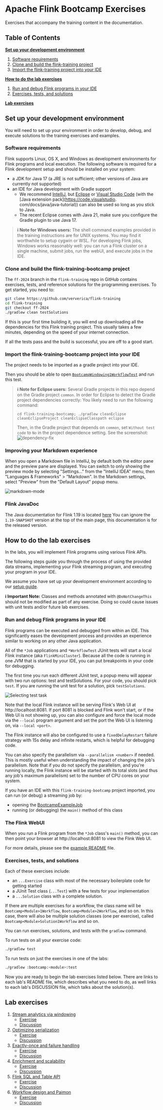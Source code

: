# Apache Flink Bootcamp Exercises

Exercises that accompany the training content in the documentation.

## Table of Contents

[**Set up your development environment**](#set-up-your-development-environment)

1. [Software requirements](#software-requirements)
1. [Clone and build the flink-training project](#clone-and-build-the-flink-training-bootcamp-project)
1. [Import the flink-training project into your IDE](#import-the-flink-training-bootcamp-project-into-your-ide)

[**How to do the lab exercises**](#how-to-do-the-lab-exercises)

1. [Run and debug Flink programs in your IDE](#run-and-debug-flink-programs-in-your-ide)
1. [Exercises, tests, and solutions](#exercises-tests-and-solutions)

[**Lab exercises**](#lab-exercises)

## Set up your development environment

You will need to set up your environment in order to develop, debug, and execute solutions to 
the training exercises and examples.

### Software requirements

Flink supports Linux, OS X, and Windows as development environments for Flink programs and 
local execution. The following software is required for a Flink development setup and should 
be installed on your system:

- a JDK for Java 17 (a JRE is not sufficient; other versions of Java are currently not supported)
- an IDE for Java development with Gradle support
  - We recommend [IntelliJ](https://www.jetbrains.com/idea/), but [Eclipse](https://www.eclipse.org/downloads/) or 
    [Visual Studio Code](https://code.visualstudio.com/) (with the [Java extension pack](https://code.visualstudio.
    com/docs/java/java-tutorial)) can also be used so long as you stick to Java. 
  - The recent Eclipse comes with Java 21, make sure you configure the Gradle plugin to use Java 17.

> **:information_source: Note for Windows users:** The shell command examples provided in the training instructions are for UNIX systems.
> You may find it worthwhile to setup cygwin or WSL. For developing Flink jobs, Windows works reasonably well: you can run a Flink cluster on a single machine, submit jobs, run the webUI, and execute jobs in the IDE.

### Clone and build the flink-training-bootcamp project

The `ff-2024` branch in the `flink-training` repo in GitHub contains exercises, tests, and reference solutions for 
the programming exercises. To get started, you need to:

```bash
git clone https://github.com/ververica/flink-training
cd flink-training
git checkout ff-2024
./gradlew clean testSolutions
```

If this is your first time building it, you will end up downloading all the dependencies for this Flink training
project. This usually takes a few minutes, depending on the speed of your internet connection.

If all the tests pass and the build is successful, you are off to a good start.

### Import the flink-training-bootcamp project into your IDE

The project needs to be imported as a gradle project into your IDE.

Then you should be able to open [`BootcampWindowing1WorkflowTest`](bootcamp/windowing/src/test/java/com/ververica/flink/training/exercises/BootcampWindowing1WorkflowTest.java) 
and run this test.

> **:information_source: Note for Eclipse users:** Several Gradle projects in this repo 
> depend on the Gradle project `common`. In order for Eclipse to detect the Gradle project dependencies correctly:
> You likely need to run the following command:
> 
> `cd flink-training-bootcamp; ./gradlew cleanEclipse cleanEclipseProject cleanEclipseClasspath eclipse`
> 
> Then, in the Gradle project that depends on `common`, set `Without test code` to `No` in the project dependence 
> setting. See the screenshot: 
> ![dependency-fix](images/project-dependency-fix-test-code.png)

### Improving your Markdown experience

When you open a Markdown file in IntelliJ, by default both the editor pane and the preview
pane are displayed. You can switch to only showing the preview mode by selecting "Settings..."
from the "IntelliJ IDEA" menu, then "Languages & Frameworks" > "Markdown". In the Markdown
settings, select "Preview" from the "Default Layout" popup menu.

![markdown-mode](images/intellij-markdown-settings.png)

### Flink JavaDoc

The Java documentation for Flink 1.19 is located [here](https://nightlies.apache.org/flink/flink-docs-release-1.19/api/java/)
You can ignore the `1.19-SNAPSHOT` version at the top of the main page, this documentation is for the
released version.

## How to do the lab exercises

In the labs, you will implement Flink programs using various Flink APIs.

The following steps guide you through the process of using the provided data streams, 
implementing your Flink streaming program, and executing your program in your IDE.

We assume you have set up your development environment according to our
[setup guide](#set-up-your-development-environment).

**:information_source: Important Note:** Classes and methods annotated with `@DoNotChangeThis` should not be
modified as part of any exercise. Doing so could cause issues with unit tests and/or
future lab exercises.

### Run and debug Flink programs in your IDE

Flink programs can be executed and debugged from within an IDE. This significantly eases the 
development process and provides an experience similar to working on any other Java application.

All of the `*Job` applications and `*WorkflowTest` JUnit
tests will start a local Flink instance (aka `FlinkMiniCluster`). Because all the code is 
running in one JVM that is started by your IDE, you can put breakpoints in your code for debugging.

The first time you run each different JUnit test, a popup menu will appear with two run options: test and testSolutions.
For your code, you should pick `test`. If you are running the unit test for a solution, pick `testSolutions`.

![Selecting test task](images/selecting-test-action-intellij.png)

Note that the local Flink instance will be serving Flink's Web UI at http://localhost:8081.
If port 8081 is blocked and Flink won't start, or if the Web UI is not showing up, you can also
configure and force the local mode via the `--local` program argument and set the port the
Web UI is listening on, via `--local <port>`.

The Flink instance will also be configured to use a `fixedDelayRestart` failure strategy with
15s delay and infinite restarts, which is helpful for debugging code.

You can also specify the parallelism via `--parallelism <number>` if needed. This is mostly
useful when understanding the impact of changing the job's parallelism. Note that if you
do not specify the parallelism, and you're running locally, the Flink instance will be started
with its total slots (and thus any job's maximum parallelism) set to the number of CPU cores
on your system.

If you have an IDE with this `flink-training-bootcamp` project imported, you can run 
(or debug) a streaming job by:

- opening the [BootcampExampleJob](bootcamp/example/src/main/java/com/ververica/flink/training/examples/BootcampExampleJob.java)
- running (or debugging) the `main()` method of this class

### The Flink WebUI

When you run a Flink program from the `*Job` class's `main()` method, you can then
point your browser at http://localhost:8081 to view the Flink Web UI.

For more details, please see the [example README](bootcamp/example/README.md) file.

### Exercises, tests, and solutions

Each of these exercises include:
- an `...Exercise` class with most of the necessary boilerplate code for getting started
- a JUnit Test class (`...Test`) with a few tests for your implementation
- a `...Solution` class with a complete solution.

If there are multiple exercises for a workflow, the class name will be `Bootcamp<Module>1Workflow`, `Bootcamp<Module>2Workflow`, and so on. In this case,
there will also be multiple solution classes (one per exercise), called `Bootcamp<Module>Solution1Workflow` and so on.

You can run exercises, solutions, and tests with the `gradlew` command.

To run tests on all your exercise code:

```bash
./gradlew test
```

To run tests on just the exercises in one of the labs:

```bash
./gradlew :bootcamp:<module>:test
```

Now you are ready to begin the lab exercises listed below. There are links to each lab's
README file, which describes what you need to do, as well links to each lab's DISCUSSION
file, which talks about the solution(s).

## Lab exercises

1. [Stream analytics via windowing](bootcamp/windowing)
   - [Exercise](bootcamp/windowing/README.md)
   - [Discussion](bootcamp/windowing/DISCUSSION.md)
1. [Optimizing serialization](bootcamp/serialization)
   - [Exercise](bootcamp/serialization/README.md)
   - [Discussion](bootcamp/serialization/DISCUSSION.md)
1. [Exactly-once and failure handling](bootcamp/failures)
    - [Exercise](bootcamp/failures/README.md)
    - [Discussion](bootcamp/failures/DISCUSSION.md)
1. [Enrichment and scalability](bootcamp/enrichment)
    - [Exercise](bootcamp/enrichment/README.md)
    - [Discussion](bootcamp/enrichment/DISCUSSION.md)
1. [Flink SQL and Table API](bootcamp/tables)
    - [Exercise](bootcamp/tables/README.md)
    - [Discussion](bootcamp/tables/DISCUSSION.md)
1. [Workflow design and Paimon](bootcamp/design)
    - [Exercise](bootcamp/design/README.md)
    - [Discussion](bootcamp/design/DISCUSSION.md)
